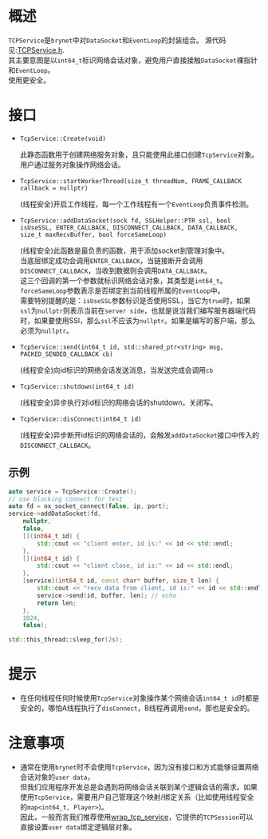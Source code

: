 # 概述
`TCPService`是`brynet`中对`DataSocket`和`EventLoop`的封装组合。
源代码见:[TCPService.h](https://github.com/IronsDu/brynet/blob/master/src/brynet/net/TCPService.h).</br>
其主要意图是以`int64_t`标识网络会话对象，避免用户直接接触`DataSocket`裸指针和`EventLoop`。</br>
使用更安全。

# 接口

- `TcpService::Create(void)`
    

    此静态函数用于创建网络服务对象，且只能使用此接口创建`TcpService`对象。</br>
    用户通过服务对象操作网络会话。

- `TcpService::startWorkerThread(size_t threadNum, FRAME_CALLBACK callback = nullptr)`

    (线程安全)开启工作线程，每一个工作线程有一个`EventLoop`负责事件检测。


- `TcpService::addDataSocket(sock fd, SSLHelper::PTR ssl, bool isUseSSL, ENTER_CALLBACK, DISCONNECT_CALLBACK, DATA_CALLBACK, size_t maxRecvBuffer, bool forceSameLoop)`

    (线程安全)此函数是最负责的函数，用于添加socket到管理对象中。</br>当底层绑定成功会调用`ENTER_CALLBACK`，当链接断开会调用`DISCONNECT_CALLBACK`，当收到数据则会调用`DATA_CALLBACK`。</br>
    这三个回调的第一个参数就标识网络会话对象，其类型是`int64_t`。</br>
    `forceSameLoop`参数表示是否绑定到当前线程所属的`EventLoop`中。</br>
    需要特别提醒的是：`isUseSSL`参数标识是否使用SSL，当它为`true`时，如果`ssl`为`nullptr`则表示当前在`server side`，也就是说当我们编写服务器端代码时，如果要使用SSl，那么`ssl`不应该为`nullptr`。如果是编写的客户端，那么必须为`nullptr`。

- `TcpService::send(int64_t id, std::shared_ptr<string> msg, PACKED_SENDED_CALLBACK cb)`

    (线程安全)向id标识的网络会话发送消息，当发送完成会调用`cb`

- `TcpService::shutdown(int64_t id)`

    (线程安全)异步执行对id标识的网络会话的shutdown，关闭写。

- `TcpService::disConnect(int64_t id)`

    (线程安全)异步断开id标识的网络会话的，会触发`addDataSocket`接口中传入的`DISCONNECT_CALLBACK`。


## 示例
```C++
auto service = TcpService::Create();
// use blocking connect for test
auto fd = ox_socket_connect(false, ip, port);
service->addDataSocket(fd,
    nullptr,
    false,
    [](int64_t id) {
        std::cout << "client enter, id is:" << id << std::endl;
    },
    [](int64_t id) {
        std::cout << "client close, id is:" << id << std::endl;
    },
    [service](int64_t id, const char* buffer, size_t len) {
        std::cout << "recv data from client, id is:" << id << std::endl;
        service->send(id, buffer, len); // echo
        return len;
    },
    1024,
    false);

std::this_thread::sleep_for(2s);
```

# 提示
- 在任何线程任何时候使用`TcpService`对象操作某个网络会话`int64_t id`时都是安全的，哪怕A线程执行了`disConnect`，B线程再调用`send`，那也是安全的。

# 注意事项
- 通常在使用`brynet`时不会使用`TcpService`，因为没有接口和方式能够设置网络会话对象的`user data`，</br>但我们应用程序开发总是会遇到将网络会话关联到某个逻辑会话的需求。如果使用`TcpService`，需要用户自己管理这个映射/绑定关系（比如使用线程安全的`map<int64_t, Player>`)。</br>因此，一般而言我们推荐使用[wrap_tcp_service](https://github.com/IronsDu/brynet/blob/master/docs/wrap_tcp_service.zh-cn.md)，它提供的`TCPSession`可以直接设置`user data`绑定逻辑层对象。
